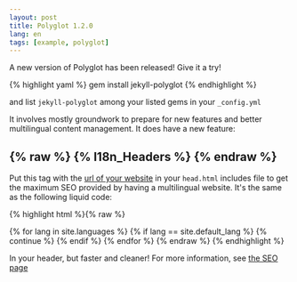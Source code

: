 ```yaml
---
layout: post
title: Polyglot 1.2.0
lang: en
tags: [example, polyglot]
---
```


A new version of Polyglot has been released! Give it a try!

{% highlight yaml %}
gem install jekyll-polyglot
{% endhighlight %}

and list `jekyll-polyglot` among your listed gems in your `_config.yml`

It involves mostly groundwork to prepare for new features and better multilingual content management. It does have a new feature:

## {% raw %} {% I18n_Headers %} {% endraw %}

Put this tag with the [url of your website](https://github.com/untra/polyglot/blob/site/_includes/head.html#L6) in your `head.html` includes file to get the maximum SEO provided by having a multilingual website. It's the same as the following liquid code:

{% highlight html %}{% raw %}
<meta http-equiv="Content-Language" content="{{site.active_lang}}">
<link rel="alternate"
      hreflang="{{site.default_lang}}"
      href="http://yoursite.com{{page.permalink}}" />
{% for lang in site.languages %}
{% if lang == site.default_lang %}
  {% continue %}
{% endif %}
<link rel="alternate"
    hreflang="{{lang}}"
    href="http://yoursite.com/{{lang}}{{page.permalink}}" />
{% endfor %}
{% endraw %}
{% endhighlight %}

In your header, but faster and cleaner! For more information, see [the SEO page](/seo)
